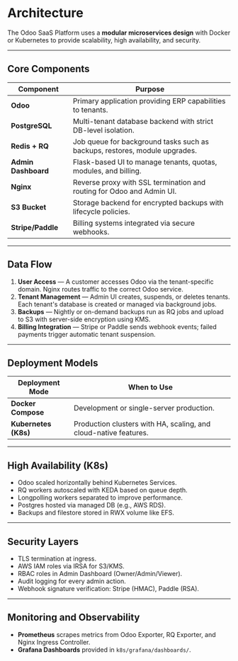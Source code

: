 # Architecture

The Odoo SaaS Platform uses a **modular microservices design** with Docker or Kubernetes to provide scalability, high availability, and security.

---

## Core Components

| Component      | Purpose |
|----------------|---------|
| **Odoo**       | Primary application providing ERP capabilities to tenants. |
| **PostgreSQL** | Multi-tenant database backend with strict DB-level isolation. |
| **Redis + RQ** | Job queue for background tasks such as backups, restores, module upgrades. |
| **Admin Dashboard** | Flask-based UI to manage tenants, quotas, modules, and billing. |
| **Nginx**      | Reverse proxy with SSL termination and routing for Odoo and Admin UI. |
| **S3 Bucket**  | Storage backend for encrypted backups with lifecycle policies. |
| **Stripe/Paddle** | Billing systems integrated via secure webhooks. |

---

## Data Flow

1. **User Access** — A customer accesses Odoo via the tenant-specific domain. Nginx routes traffic to the correct Odoo service.
2. **Tenant Management** — Admin UI creates, suspends, or deletes tenants. Each tenant's database is created or managed via background jobs.
3. **Backups** — Nightly or on-demand backups run as RQ jobs and upload to S3 with server-side encryption using KMS.
4. **Billing Integration** — Stripe or Paddle sends webhook events; failed payments trigger automatic tenant suspension.

---

## Deployment Models

| Deployment Mode | When to Use |
|-----------------|-------------|
| **Docker Compose** | Development or single-server production. |
| **Kubernetes (K8s)** | Production clusters with HA, scaling, and cloud-native features. |

---

## High Availability (K8s)

- Odoo scaled horizontally behind Kubernetes Services.
- RQ workers autoscaled with KEDA based on queue depth.
- Longpolling workers separated to improve performance.
- Postgres hosted via managed DB (e.g., AWS RDS).
- Backups and filestore stored in RWX volume like EFS.

---

## Security Layers

- TLS termination at ingress.
- AWS IAM roles via IRSA for S3/KMS.
- RBAC roles in Admin Dashboard (Owner/Admin/Viewer).
- Audit logging for every admin action.
- Webhook signature verification: Stripe (HMAC), Paddle (RSA).

---

## Monitoring and Observability

- **Prometheus** scrapes metrics from Odoo Exporter, RQ Exporter, and Nginx Ingress Controller.
- **Grafana Dashboards** provided in `k8s/grafana/dashboards/`.
